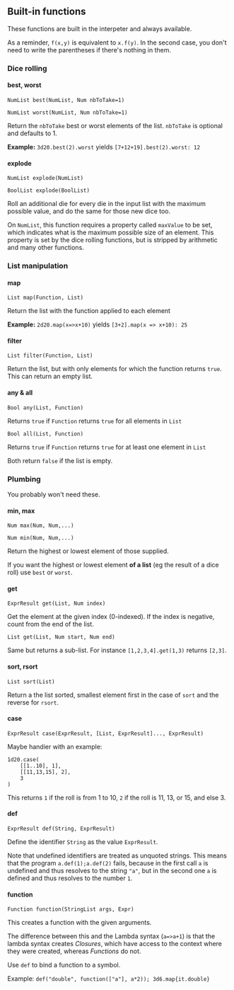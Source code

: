 ## Built-in functions

These functions are built in the interpeter and always available.

As a reminder, `f(x,y)` is equivalent to `x.f(y)`. In the second case, you don't
need to write the parentheses if there's nothing in them.


### Dice rolling

#### best, worst

`NumList best(NumList, Num nbToTake=1)`

`NumList worst(NumList, Num nbToTake=1)`

Return the `nbToTake` best or worst elements of the list.
`nbToTake` is optional and defaults to 1.

**Example:** `3d20.best(2).worst` yields `[7+12+19].best(2).worst: 12`

#### explode

`NumList explode(NumList)`

`BoolList explode(BoolList)`

Roll an additional die for every die in the input list with the maximum possible
value, and do the same for those new dice too.

On `NumList`, this function requires a property called `maxValue` to be set,
which indicates what is the maximum possible size of an element. This property
is set by the dice rolling functions, but is stripped by arithmetic and many
other functions.


### List manipulation


#### map

`List map(Function, List)`

Return the list with the function applied to each element

**Example:** `2d20.map(x=>x+10)` yields `[3+2].map(x => x+10): 25`

#### filter

`List filter(Function, List)`

Return the list, but with only elements for which the function returns `true`.
This can return an empty list.

#### any & all

`Bool any(List, Function)`

Returns `true` if `Function` returns `true` for all elements in `List`

`Bool all(List, Function)`

Returns `true` if `Function` returns `true` for at least one element in `List`

Both return `false` if the list is empty.

### Plumbing

You probably won't need these.

#### min, max

`Num max(Num, Num,...)`

`Num min(Num, Num,...)`

Return the highest or lowest element of those supplied.

If you want the highest or lowest element **of a list** (eg the result of a
dice roll) use `best` or `worst`.

#### get

`ExprResult get(List, Num index)`

Get the element at the given index (0-indexed). If the index is negative, count
from the end of the list.

`List get(List, Num start, Num end)`

Same but returns a sub-list. For instance `[1,2,3,4].get(1,3)` returns `[2,3]`.

#### sort, rsort

`List sort(List)`

Return a the list sorted, smallest element first in the case of `sort` and the
reverse for `rsort`.


#### case

`ExprResult case(ExprResult, [List, ExprResult]..., ExprResult)`

Maybe handier with an example:
```
1d20.case(
	[[1..10], 1],
	[[11,13,15], 2],
	3
)
```
This returns `1` if the roll is from 1 to 10, `2` if the roll is 11, 13, or 15, 
and else 3.


#### def

`ExprResult def(String, ExprResult)`

Define the identifier `String` as the value `ExprResult`.

Note that undefined identifiers are treated as unquoted strings.
This means that the program `a.def(1);a.def(2)` fails, because in the first
call `a` is undefined and thus resolves to the string `"a"`, but in the second
one `a` is defined and thus resolves to the number `1`.

#### function

`Function function(StringList args, Expr)`

This creates a function with the given arguments.

The difference between this and the Lambda syntax (`a=>a+1`) is that the lambda
syntax creates _Closures_, which have access to the context where they were
created, whereas _Functions_ do not.

Use `def` to bind a function to a symbol.

Example: `def("double", function(["a"], a*2)); 3d6.map{it.double}`